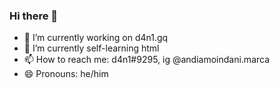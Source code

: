 ### Hi there 👋

- 🔭 I’m currently working on d4n1.gq
- 🌱 I’m currently self-learning html 
- 📫 How to reach me: d4n1#9295, ig @andiamoindani.marca
- 😄 Pronouns: he/him
